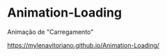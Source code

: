 # Animation-Loading
Animação de "Carregamento"

https://mylenavitoriano.github.io/Animation-Loading/
